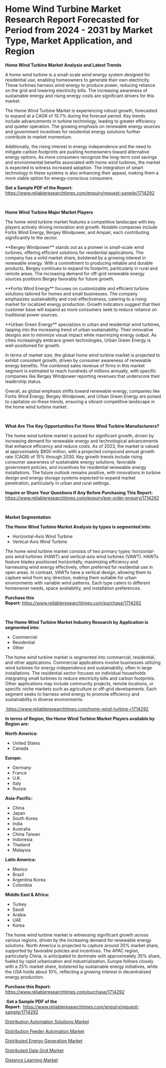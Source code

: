<p><h1>Home Wind Turbine Market Research Report Forecasted for Period from 2024 -  2031 by Market Type, Market Application, and Region</h1></p><p><strong>Home Wind Turbine Market Analysis and Latest Trends</strong></p>
<p><p>A home wind turbine is a small-scale wind energy system designed for residential use, enabling homeowners to generate their own electricity. These turbines harness wind energy to produce power, reducing reliance on the grid and lowering electricity bills. The increasing awareness of sustainable energy and rising energy costs are significant drivers for this market.</p><p>The Home Wind Turbine Market is experiencing robust growth, forecasted to expand at a CAGR of 10.7% during the forecast period. Key trends include advancements in turbine technology, leading to greater efficiency and quieter operation. The growing emphasis on renewable energy sources and government incentives for residential energy solutions further contribute to market momentum.</p><p>Additionally, the rising interest in energy independence and the need to mitigate carbon footprints are pushing homeowners toward alternative energy options. As more consumers recognize the long-term cost savings and environmental benefits associated with home wind turbines, the market is expected to witness increased adoption. The integration of smart technology in these systems is also enhancing their appeal, making them a more viable option for energy-conscious consumers.</p></p>
<p><strong>Get a Sample PDF of the Report:&nbsp;</strong> <a href="https://www.reliableresearchtimes.com/enquiry/request-sample/1714292?utm_campaign=1629&utm_medium=2&utm_source=Github&utm_content=ia&utm_term=22102024&utm_id=home-wind-turbine">https://www.reliableresearchtimes.com/enquiry/request-sample/1714292</a></p>
<p>&nbsp;</p>
<p><strong>Home Wind Turbine Major Market Players</strong></p>
<p><p>The home wind turbine market features a competitive landscape with key players actively driving innovation and growth. Notable companies include Fortis Wind Energy, Bergey Windpower, and Ampair, each contributing significantly to the sector.</p><p>**Bergey Windpower** stands out as a pioneer in small-scale wind turbines, offering efficient solutions for residential applications. The company has a solid market share, bolstered by a growing interest in renewable energy. With a commitment to producing reliable and durable products, Bergey continues to expand its footprint, particularly in rural and remote areas. The increasing demand for off-grid renewable energy sources positions Bergey favorably for future growth.</p><p>**Fortis Wind Energy** focuses on customizable and efficient turbine solutions tailored for homes and small businesses. The company emphasizes sustainability and cost-effectiveness, catering to a rising market for localized energy production. Growth indicators suggest that their customer base will expand as more consumers seek to reduce reliance on traditional power sources.</p><p>**Urban Green Energy** specializes in urban and residential wind turbines, tapping into the increasing trend of urban sustainability. Their innovative designs aim to minimize visual impact while maximizing energy output. As cities increasingly embrace green technologies, Urban Green Energy is well-positioned for growth.</p><p>In terms of market size, the global home wind turbine market is projected to exhibit consistent growth, driven by consumer awareness of renewable energy benefits. The combined sales revenue of firms in this market segment is estimated to reach hundreds of millions annually, with specific companies like Bergey Windpower reporting revenues that underscore their leadership status.</p><p>Overall, as global emphasis shifts toward renewable energy, companies like Fortis Wind Energy, Bergey Windpower, and Urban Green Energy are poised to capitalize on these trends, ensuring a vibrant competitive landscape in the home wind turbine market.</p></p>
<p>&nbsp;</p>
<p><strong>What Are The Key Opportunities For Home Wind Turbine Manufacturers?</strong></p>
<p><p>The home wind turbine market is poised for significant growth, driven by increasing demand for renewable energy and technological advancements that enhance efficiency and reduce costs. As of 2023, the market is valued at approximately $800 million, with a projected compound annual growth rate (CAGR) of 15% through 2030. Key growth trends include rising consumer awareness of sustainable energy solutions, favorable government policies, and incentives for residential renewable energy installations. The future outlook remains positive, with innovations in turbine design and energy storage systems expected to expand market penetration, particularly in urban and rural settings.</p></p>
<p><strong>Inquire or Share Your Questions If Any Before Purchasing This Report:</strong> <a href="https://www.reliableresearchtimes.com/enquiry/pre-order-enquiry/1714292?utm_campaign=1629&utm_medium=2&utm_source=Github&utm_content=ia&utm_term=22102024&utm_id=home-wind-turbine">https://www.reliableresearchtimes.com/enquiry/pre-order-enquiry/1714292</a></p>
<p>&nbsp;</p>
<p><strong>Market Segmentation</strong></p>
<p><strong>The Home Wind Turbine Market Analysis by types is segmented into:</strong></p>
<p><ul><li>Horizontal-Axis Wind Turbine</li><li>Vertical-Axis Wind Turbine</li></ul></p>
<p><p>The home wind turbine market consists of two primary types: horizontal-axis wind turbines (HAWT) and vertical-axis wind turbines (VAWT). HAWTs feature blades positioned horizontally, maximizing efficiency and harnessing wind energy effectively, often preferred for residential use in open areas. In contrast, VAWTs have a vertical design, allowing them to capture wind from any direction, making them suitable for urban environments with variable wind patterns. Each type caters to different homeowner needs, space availability, and installation preferences.</p></p>
<p><strong>Purchase this Report:&nbsp;</strong><a href="https://www.reliableresearchtimes.com/purchase/1714292?utm_campaign=1629&utm_medium=2&utm_source=Github&utm_content=ia&utm_term=22102024&utm_id=home-wind-turbine">https://www.reliableresearchtimes.com/purchase/1714292</a></p>
<p>&nbsp;</p>
<p><strong>The Home Wind Turbine Market Industry Research by Application is segmented into:</strong></p>
<p><ul><li>Commercial</li><li>Residential</li><li>Other</li></ul></p>
<p><p>The home wind turbine market is segmented into commercial, residential, and other applications. Commercial applications involve businesses utilizing wind turbines for energy independence and sustainability, often in large installations. The residential sector focuses on individual households integrating small turbines to reduce electricity bills and carbon footprints. Other applications may include community projects, remote locations, or specific niche markets such as agriculture or off-grid developments. Each segment seeks to harness wind energy to promote efficiency and sustainability in diverse environments.</p></p>
<p><a href="https://www.reliableresearchtimes.com/home-wind-turbine-r1714292?utm_campaign=1629&utm_medium=2&utm_source=Github&utm_content=ia&utm_term=22102024&utm_id=home-wind-turbine">&nbsp;https://www.reliableresearchtimes.com/home-wind-turbine-r1714292</a></p>
<p><strong>In terms of Region, the Home Wind Turbine Market Players available by Region are:</strong></p>
<p>
    <p> <strong> North America: </strong>
        <ul>
            <li>United States</li>
            <li>Canada</li>
        </ul>
        </p> 
    <p> <strong> Europe: </strong>
        <ul>
            <li>Germany</li>
            <li>France</li>
            <li>U.K.</li>
            <li>Italy</li>
            <li>Russia</li>
        </ul>
        </p> 
    <p> <strong> Asia-Pacific: </strong>
        <ul>
            <li>China</li>
            <li>Japan</li>
            <li>South Korea</li>
            <li>India</li>
            <li>Australia</li>
            <li>China Taiwan</li>
            <li>Indonesia</li>
            <li>Thailand</li>
            <li>Malaysia</li>
        </ul>
        </p> 
    <p> <strong> Latin America: </strong>
        <ul>
            <li>Mexico</li>
            <li>Brazil</li>
            <li>Argentina Korea</li>
            <li>Colombia</li>
        </ul>
        </p> 
    <p> <strong> Middle East & Africa: </strong>
        <ul>
            <li>Turkey</li>
            <li>Saudi</li>
            <li>Arabia</li>
            <li>UAE</li>
            <li>Korea</li>
        </ul>
    </p>
    </p>
<p><p>The home wind turbine market is witnessing significant growth across various regions, driven by the increasing demand for renewable energy solutions. North America is projected to capture around 30% market share, supported by favorable policies and incentives. The APAC region, particularly China, is anticipated to dominate with approximately 35% share, fueled by rapid urbanization and industrialization. Europe follows closely with a 25% market share, bolstered by sustainable energy initiatives, while the USA holds about 10%, reflecting a growing interest in decentralized energy production.</p></p>
<p><strong>Purchase this Report: </strong><a href="https://www.reliableresearchtimes.com/purchase/1714292?utm_campaign=1629&utm_medium=2&utm_source=Github&utm_content=ia&utm_term=22102024&utm_id=home-wind-turbine">https://www.reliableresearchtimes.com/purchase/1714292</a></p>
<p>&nbsp;<strong>Get a Sample PDF of the Report:&nbsp;&nbsp;</strong><a href="https://www.reliableresearchtimes.com/enquiry/request-sample/1714292?utm_campaign=1629&utm_medium=2&utm_source=Github&utm_content=ia&utm_term=22102024&utm_id=home-wind-turbine">https://www.reliableresearchtimes.com/enquiry/request-sample/1714292</a></p>
<p><strong></strong></p>
<p><p><a href="https://www.linkedin.com/pulse/investment-opportunities-distribution-automation-solutions-2iutc?utm_campaign=1629&utm_medium=2&utm_source=Github&utm_content=ia&utm_term=22102024&utm_id=home-wind-turbine">Distribution Automation Solutions Market</a></p><p><a href="https://www.linkedin.com/pulse/evolution-distribution-feeder-automation-market-key-ycwrc?utm_campaign=1629&utm_medium=2&utm_source=Github&utm_content=ia&utm_term=22102024&utm_id=home-wind-turbine">Distribution Feeder Automation Market</a></p><p><a href="https://www.linkedin.com/pulse/distributed-energy-generation-market-segmentation-applications-sxlpc?utm_campaign=1629&utm_medium=2&utm_source=Github&utm_content=ia&utm_term=22102024&utm_id=home-wind-turbine">Distributed Energy Generation Market</a></p><p><a href="https://www.linkedin.com/pulse/charting-future-comprehensive-analysis-global-distributed-0hbwc?utm_campaign=1629&utm_medium=2&utm_source=Github&utm_content=ia&utm_term=22102024&utm_id=home-wind-turbine">Distributed Data Grid Market</a></p><p><a href="https://www.linkedin.com/pulse/influencing-factors-distance-learning-market-insights-xmioc?utm_campaign=1629&utm_medium=2&utm_source=Github&utm_content=ia&utm_term=22102024&utm_id=home-wind-turbine">Distance Learning Market</a></p></p>